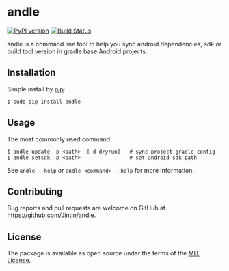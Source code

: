 # andle

[![PyPI version](https://badge.fury.io/py/andle.svg)](https://badge.fury.io/py/andle)
[![Build Status](https://travis-ci.org/Jintin/andle.svg?branch=master)](https://travis-ci.org/Jintin/andle)

andle is a command line tool to help you sync android dependencies, sdk or build tool version in gradle base Android projects.

## Installation

Simple install by [pip](http://pip.readthedocs.org/en/stable/installing):

    $ sudo pip install andle

## Usage

The most commonly used command:

    $ andle update -p <path>  [-d dryrun]   # sync project gradle config
    $ andle setsdk -p <path>                # set android sdk path
     
See `andle --help` or `andle <command> --help` for more information.

## Contributing

Bug reports and pull requests are welcome on GitHub at https://github.com/Jintin/andle.

## License

The package is available as open source under the terms of the [MIT License](http://opensource.org/licenses/MIT).

